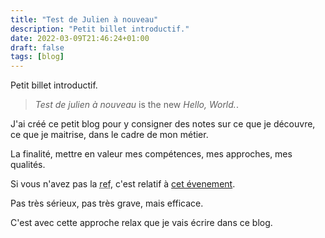 ```yaml
---
title: "Test de Julien à nouveau"
description: "Petit billet introductif."
date: 2022-03-09T21:46:24+01:00
draft: false
tags: [blog]
---
```


Petit billet introductif.

<!--more-->


> _Test de julien à nouveau_ is the new _Hello, World._.

J'ai créé ce petit blog pour y consigner des notes sur ce que je découvre, ce que je maitrise, dans le cadre de mon métier.

La finalité, mettre en valeur mes compétences, mes approches, mes qualités. 

Si vous n'avez pas la <abbr title="La référence, comme disent mes enfants">ref</abbr>, c'est relatif à [cet évenement](https://duckduckgo.com/?t=ffab&q=test+de+julien+a+nouveau&ia=web).

Pas très sérieux, pas très grave, mais efficace.

C'est avec cette approche relax que je vais écrire dans ce blog.  
